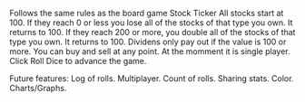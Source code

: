 Follows the same rules as the board game Stock Ticker
All stocks start at 100.
If they reach 0 or less you lose all of the stocks of that type you own. It returns to 100.
If they reach 200 or more, you double all of the stocks of that type you own. It returns to 100.
Dividens only pay out if the value is 100 or more.
You can buy and sell at any point.
At the momment it is single player.
Click Roll Dice to advance the game.

Future features:
Log of rolls.
Multiplayer.
Count of rolls.
Sharing stats.
Color.
Charts/Graphs.